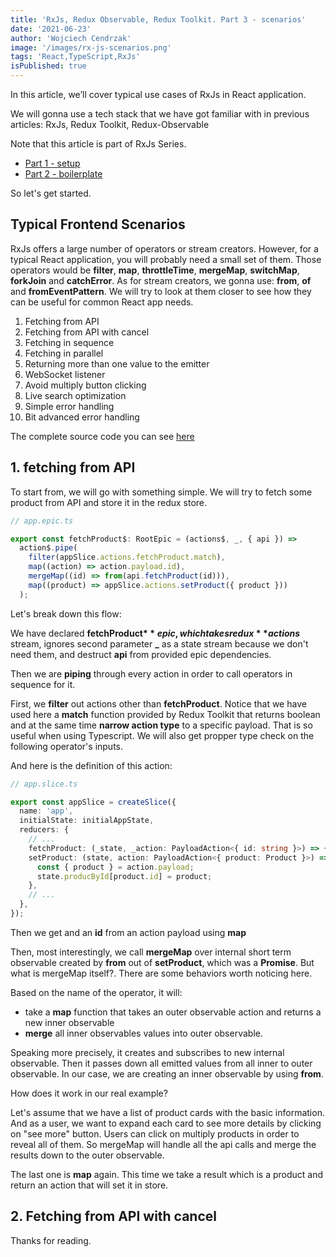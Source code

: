 ```yaml
---
title: 'RxJs, Redux Observable, Redux Toolkit. Part 3 - scenarios'
date: '2021-06-23'
author: 'Wojciech Cendrzak'
image: '/images/rx-js-scenarios.png'
tags: 'React,TypeScript,RxJs'
isPublished: true
---
```


In this article, we’ll cover typical use cases of RxJs in React application.

We will gonna use a tech stack that we have got familiar with in previous articles: RxJs, Redux Toolkit, Redux-Observable

<!-- TODO -->

Note that this article is part of RxJs Series.

- [Part 1 - setup](/post/rxjs-redux-observable-redux-toolkit-part-1-setup)
- [Part 2 - boilerplate](/post/rxjs-redux-observable-redux-toolkit-part-2-boilerplate)

So let's get started.

## Typical Frontend Scenarios

RxJs offers a large number of operators or stream creators. However, for a typical React application, you will probably need a small set of them. Those operators would be **filter**, **map**, **throttleTime**, **mergeMap**, **switchMap**, **forkJoin** and **catchError**. As for stream creators, we gonna use: **from**, **of** and **fromEventPattern**. We will try to look at them closer to see how they can be useful for common React app needs.

1. Fetching from API
2. Fetching from API with cancel
3. Fetching in sequence
4. Fetching in parallel
5. Returning more than one value to the emitter
6. WebSocket listener
7. Avoid multiply button clicking
8. Live search optimization
9. Simple error handling
10. Bit advanced error handling

The complete source code you can see [here](https://github.com/WojciechCendrzak/react-redux-toolkit-rxjs-scenarios)

## 1. fetching from API

To start from, we will go with something simple.
We will try to fetch some product from API and store it in the redux store.

```ts
// app.epic.ts

export const fetchProduct$: RootEpic = (actions$, _, { api }) =>
  action$.pipe(
    filter(appSlice.actions.fetchProduct.match),
    map((action) => action.payload.id),
    mergeMap((id) => from(api.fetchProduct(id))),
    map((product) => appSlice.actions.setProduct({ product }))
  );
```

Let's break down this flow:

We have declared **fetchProduct$** epic, which takes redux **actions$** stream, ignores second parameter **\_** as a state stream because we don't need them, and destruct **api** from provided epic dependencies.

Then we are **piping** through every action in order to call operators in sequence for it.

First, we **filter** out actions other than **fetchProduct**. Notice that we have used here a **match** function provided by Redux Toolkit that returns boolean and at the same time **narrow action type** to a specific payload. That is so useful when using Typescript. We will also get propper type check on the following operator's inputs.

And here is the definition of this action:

```ts
// app.slice.ts

export const appSlice = createSlice({
  name: 'app',
  initialState: initialAppState,
  reducers: {
    // ...
    fetchProduct: (_state, _action: PayloadAction<{ id: string }>) => {},
    setProduct: (state, action: PayloadAction<{ product: Product }>) => {
      const { product } = action.payload;
      state.producById[product.id] = product;
    },
    // ...
  },
});
```

Then we get and an **id** from an action payload using **map**

Then, most interestingly, we call **mergeMap** over internal short term observable created by **from** out of
**setProduct**, which was a **Promise**. But what is mergeMap itself?. There are some behaviors worth noticing here.

Based on the name of the operator, it will:

- take a **map** function that takes an outer observable action and returns a new inner observable
- **merge** all inner observables values into outer observable.

Speaking more precisely, it creates and subscribes to new internal observable.
Then it passes down all emitted values from all inner to outer observable.
In our case, we are creating an inner observable by using **from**.

How does it work in our real example?

Let's assume that we have a list of product cards with the basic information. And as a user, we want to expand each card to see more details by clicking on "see more" button. Users can click on multiply products in order to reveal all of them. So mergeMap will handle all the api calls and merge the results down to the outer observable.

The last one is **map** again. This time we take a result which is a product and return an action that will set it in store.

## 2. Fetching from API with cancel

Thanks for reading.

